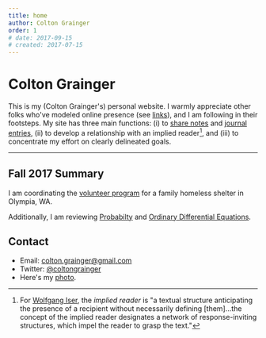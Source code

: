 ```yaml
---
title: home
author: Colton Grainger
order: 1
# date: 2017-09-15
# created: 2017-07-15
---
```

   
# Colton Grainger

This is my (Colton Grainger's) personal website. I warmly appreciate other folks who've modeled online presence (see [links](/links)), and I am following in their footsteps. My site has three main functions: (i) to [share notes](http://wcm1.web.rice.edu/open-notebook-history.html) and [journal entries](/journal-keeping), (ii) to develop a relationship with an implied reader[^who], and (iii) to concentrate my effort on clearly delineated goals.

[^who]: For [Wolfgang Iser](https://en.wikipedia.org/wiki/Wolfgang_Iser), the *implied reader* is "a textual structure anticipating the presence of a recipient without necessarily defining [them]…the concept of the implied reader designates a network of response-inviting structures, which impel the reader to grasp the text."
<hr>

## Fall 2017 Summary
I am coordinating the [volunteer program](http://coltongrainger.com/fscss-volunteers) for a family homeless shelter in Olympia, WA. 

Additionally, I am reviewing [Probabilty](http://webpages.uidaho.edu/cremien/math451EO/) and [Ordinary Differential Equations](http://www.webpages.uidaho.edu/~barannyk/Teaching/Math310.html).

## Contact

- Email: [colton.grainger@gmail.com](mailto:colton.grainger@gmail.com)
- Twitter: [@coltongrainger](https://twitter.com/coltongrainger)
- Here's my <a href="images/ccg-profile.png">photo</a>.
